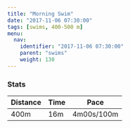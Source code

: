 ```yaml
---
title: "Morning Swim"
date: "2017-11-06 07:30:00"
tags: [swims, 400-500 m]
menu:
  nav:
    identifier: "2017-11-06 07:30:00"
    parent: "swims"
    weight: 130
---
```


### Stats

| Distance | Time | Pace |
|----------|------|------|
|400m|16m|4m00s/100m|
